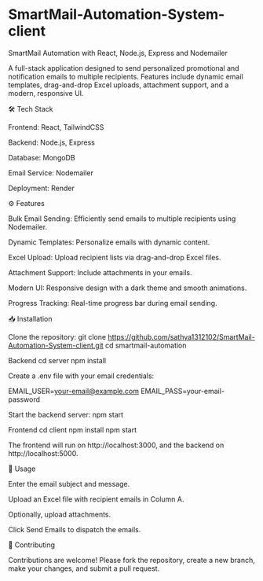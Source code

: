 # SmartMail-Automation-System-client

SmartMail Automation with React, Node.js, Express and Nodemailer

A full-stack application designed to send personalized promotional and notification emails to multiple recipients. Features include dynamic email templates, drag-and-drop Excel uploads, attachment support, and a modern, responsive UI.

🛠️ Tech Stack

Frontend: React, TailwindCSS

Backend: Node.js, Express

Database: MongoDB

Email Service: Nodemailer

Deployment: Render

⚙️ Features

Bulk Email Sending: Efficiently send emails to multiple recipients using Nodemailer.

Dynamic Templates: Personalize emails with dynamic content.

Excel Upload: Upload recipient lists via drag-and-drop Excel files.

Attachment Support: Include attachments in your emails.

Modern UI: Responsive design with a dark theme and smooth animations.

Progress Tracking: Real-time progress bar during email sending.

📥 Installation

Clone the repository:
git clone https://github.com/sathya1312102/SmartMail-Automation-System-client.git
cd smartmail-automation

Backend
cd server
npm install

Create a .env file with your email credentials:

EMAIL_USER=your-email@example.com
EMAIL_PASS=your-email-password

Start the backend server:
npm start

Frontend
cd client
npm install
npm start

The frontend will run on http://localhost:3000, and the backend on http://localhost:5000.

🧪 Usage

Enter the email subject and message.

Upload an Excel file with recipient emails in Column A.

Optionally, upload attachments.

Click Send Emails to dispatch the emails.

🧩 Contributing

Contributions are welcome! Please fork the repository, create a new branch, make your changes, and submit a pull request.



